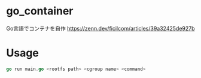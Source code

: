 # go_container
Go言語でコンテナを自作
https://zenn.dev/ficilcom/articles/39a32425de927b
# Usage
```go
go run main.go <rootfs path> <cgroup name> <command>
```
